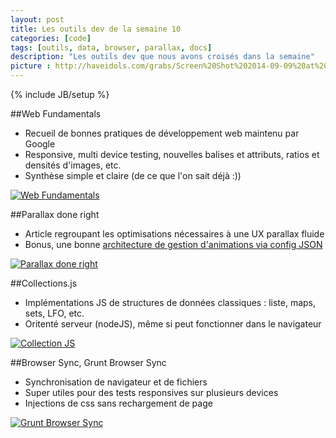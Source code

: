 ```yaml
---
layout: post
title: Les outils dev de la semaine 10
categories: [code]
tags: [outils, data, browser, parallax, docs]
description: "Les outils dev que nous avons croisés dans la semaine"
picture : http://haveidols.com/grabs/Screen%20Shot%202014-09-09%20at%2012.21.49.png
---
```

{% include JB/setup %}

##Web Fundamentals
- Recueil de bonnes pratiques de développement web maintenu par Google
- Responsive, multi device testing, nouvelles balises et attributs, ratios et densités d'images, etc.
- Synthèse simple et claire (de ce que l'on sait déjà :))

[![Web Fundamentals](http://haveidols.com/grabs/Screen%20Shot%202014-06-23%20at%2011.10.33.png)](https://developers.google.com/web/fundamentals)

##Parallax done right
- Article regroupant les optimisations nécessaires à une UX parallax fluide
- Bonus, une bonne [architecture de gestion d'animations via config JSON](https://github.com/dhg/davegamache/blob/master/parallax/js/picasso.js#L19)

[![Parallax done right](http://haveidols.com/grabs/Screen%20Shot%202014-06-23%20at%2011.14.03.png)](https://medium.com/@dhg/82ced812e61c)

##Collections.js
- Implémentations JS de structures de données classiques : liste, maps, sets, LFO, etc.
- Oritenté serveur (nodeJS), même si peut fonctionner dans le navigateur

[![Collection JS](http://haveidols.com/grabs/Screen%20Shot%202014-06-23%20at%2011.18.57.png)](http://www.collectionsjs.com)

##Browser Sync, Grunt Browser Sync
- Synchronisation de navigateur et de fichiers
- Super utiles pour des tests responsives sur plusieurs devices
- Injections de css sans rechargement de page

[![Grunt Browser Sync](http://haveidols.com/grabs/Screen%20Shot%202014-06-23%20at%2011.38.45.png)](https://github.com/shakyShane/grunt-browser-sync)



